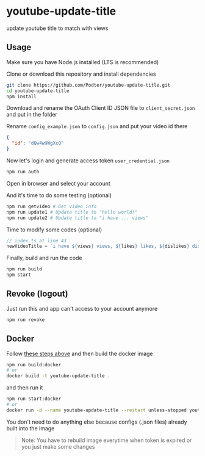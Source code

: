 # youtube-update-title

update youtube title to match with views

## Usage

Make sure you have Node.js installed (LTS is recommended)

Clone or download this repository and install dependencies

```bash
git clone https://github.com/Podter/youtube-update-title.git
cd youtube-update-title
npm install
```

Download and rename the OAuth Client ID JSON file to `client_secret.json` and put in the folder

Rename `config_example.json` to `config.json` and put your video id there

```json
{
  "id": "dQw4w9WgXcQ"
}
```

Now let's login and generate access token `user_credential.json`

```bash
npm run auth
```

Open in browser and select your account

And it's time to do some testing (optional)

```bash
npm run getvideo # Get video info
npm run update1 # Update title to "hello world!"
npm run update2 # Update title to "i have ... views"
```

Time to modify some codes (optional)

```typescript
// index.ts at line 43
newVideoTitle = `i have ${views} views, ${likes} likes, ${dislikes} dislikes and ${comments} comments.`; // change video title here
```

Finally, build and run the code

```bash
npm run build
npm start
```

## Revoke (logout)

Just run this and app can't access to your account anymore

```bash
npm run revoke
```

## Docker

Follow [these steps above](#usage) and then build the docker image

```bash
npm run build:docker
# or
docker build -t youtube-update-title .
```

and then run it

```bash
npm run start:docker
# or
docker run -d --name youtube-update-title --restart unless-stopped youtube-update-title
```

You don't need to do anything else because configs (.json files) already built into the image

> Note: You have to rebuild image everytime when token is expired or you just make some changes
